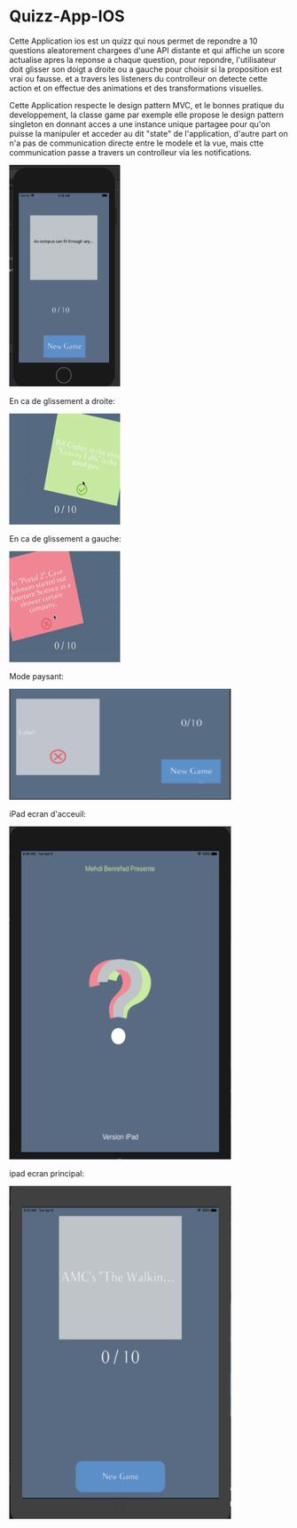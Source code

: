 # Quizz-App-IOS
Cette Application ios est un quizz qui nous permet de repondre a 10 questions aleatorement chargees d'une API distante et qui affiche un score actualise apres
la reponse a chaque question, pour repondre, l'utilisateur doit glisser son doigt a droite ou a gauche pour choisir si la proposition est vrai ou fausse.
et a travers les listeners du controlleur on detecte cette action et on effectue des animations et des transformations visuelles.

Cette Application respecte le design pattern MVC, et le bonnes pratique du developpement, la classe game par exemple elle propose le design pattern singleton en donnant acces a une instance unique partagee pour qu'on puisse la manipuler et acceder au dit "state" de l'application, d'autre part  on n'a pas de communication directe entre le modele et la vue, mais ctte communication passe a travers un controlleur via les notifications.

<img src="App-result-Images/Capture.PNG"  width="200" height="400">



En ca de glissement a droite:

<img src="App-result-Images/true.png" width="200" height="200">



En ca de glissement a gauche:

<img src="App-result-Images/false.png" width="200" height="200">


Mode paysant:

<img src="App-result-Images/mode paysant.PNG"  width="400" height="200">


iPad ecran d'acceuil:

<img src="App-result-Images/ipad launch screen (2).PNG"  width="400" height="600">


ipad ecran principal:

<img src="App-result-Images/ipadmainscreen.PNG"  width="400" height="600">

